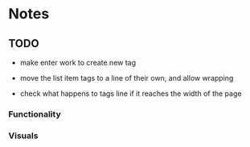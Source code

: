 # Notes

## TODO

- make enter work to create new tag

- move the list item tags to a line of their own, and allow wrapping
- check what happens to tags line if it reaches the width of the page

### Functionality

### Visuals
